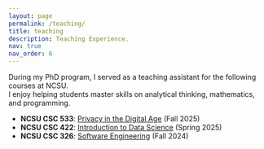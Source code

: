 ```yaml
---
layout: page
permalink: /teaching/
title: teaching
description: Teaching Experience.
nav: true
nav_order: 6
---
```

During my PhD program, I served as a teaching assistant for the following courses at NCSU.  
I enjoy helping students master skills on analytical thinking, mathematics, and programming.

- **NCSU CSC 533**: [Privacy in the Digital Age](https://catalog.ncsu.edu/course-descriptions/csc/) (Fall 2025)  
- **NCSU CSC 422**: [Introduction to Data Science](https://archive.csc.ncsu.edu/courses/outcomes.php?uniq_id=17500075) (Spring 2025)  
- **NCSU CSC 326**: [Software Engineering](https://archive.csc.ncsu.edu/courses/outcomes.php?uniq_id=14000030) (Fall 2024)  





